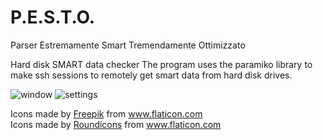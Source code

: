 
# P.E.S.T.O.
Parser Estremamente Smart Tremendamente Ottimizzato

Hard disk SMART data checker
The program uses the paramiko library to make ssh sessions to remotely get smart data from hard disk drives.

![window](https://user-images.githubusercontent.com/39865402/127885325-d4888d73-d31c-436b-aa90-f165eea3847a.png)
![settings](https://user-images.githubusercontent.com/39865402/128008300-1d010e16-cd05-469b-bd2e-64698abd056f.png)

<div>Icons made by <a href="https://www.freepik.com" title="Freepik">Freepik</a> from <a href="https://www.flaticon.com/" title="Flaticon">www.flaticon.com</a></div>  
<div>Icons made by <a href="https://roundicons.com/" title="Roundicons">Roundicons</a> from <a href="https://www.flaticon.com/" title="Flaticon">www.flaticon.com</a></div>  
